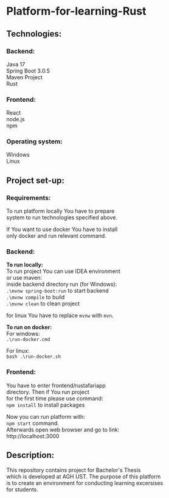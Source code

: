 # Platform-for-learning-Rust

## Technologies:

### Backend:
Java 17\
Spring Boot 3.0.5\
Maven Project\
Rust

### Frontend:
React\
node.js\
npm

### Operating system:
Windows\
Linux

## Project set-up:

### Requirements:
To run platform locally You have to prepare\
system to run technologies specified above.

If You want to use docker You have to install\
only docker and run relevant command.

### Backend:
**To run locally:**\
To run project You can use IDEA environment\
or use maven:\
inside backend directory run (for Windows):\
`.\mvnw spring-boot:run` to start backend\
`.\mvnw compile` to build\
`.\mvnw clean` to clean project

for linux You have to replace `mvnw` with `mvn`.

**To run on docker:**\
For windows:\
`.\run-docker.cmd`

For linux:\
`bash .\run-docker.sh`

### Frontend:
You have to enter frontend/rustafariapp\
directory. Then if You run project\
for the first time please use command:\
`npm install` to install packages

Now you can run platform with:\
`npm start` command.\
Afterwards open web browser and go to link:\
http://localhost:3000

## Description:
This repository contains project for Bachelor's Thesis\
which is developed at AGH UST. The purpose of this platform\
is to create an environment for conducting learning excersises\
for students.

